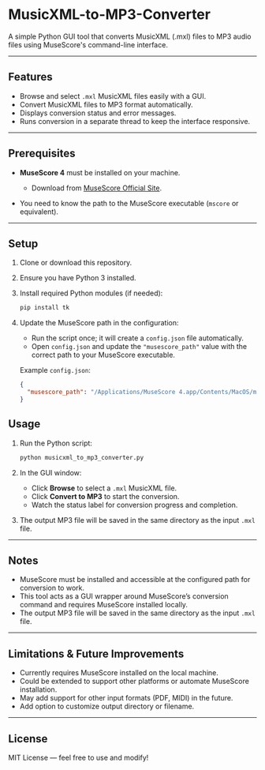 # MusicXML-to-MP3-Converter

A simple Python GUI tool that converts MusicXML (.mxl) files to MP3 audio files using MuseScore's command-line interface.

---

## Features

- Browse and select `.mxl` MusicXML files easily with a GUI.
- Convert MusicXML files to MP3 format automatically.
- Displays conversion status and error messages.
- Runs conversion in a separate thread to keep the interface responsive.

---

## Prerequisites

- **MuseScore 4** must be installed on your machine.

  - Download from [MuseScore Official Site](https://musescore.org/en/download).
  
- You need to know the path to the MuseScore executable (`mscore` or equivalent).

---

## Setup

1. Clone or download this repository.

2. Ensure you have Python 3 installed.

3. Install required Python modules (if needed):

    ```bash
    pip install tk
    ```

4. Update the MuseScore path in the configuration:

   - Run the script once; it will create a `config.json` file automatically.
   - Open `config.json` and update the `"musescore_path"` value with the correct path to your MuseScore executable.

   Example `config.json`:

   ```json
   {
     "musescore_path": "/Applications/MuseScore 4.app/Contents/MacOS/mscore"
   }
## Usage

1. Run the Python script:

    ```bash
    python musicxml_to_mp3_converter.py
    ```

2. In the GUI window:

    - Click **Browse** to select a `.mxl` MusicXML file.
    - Click **Convert to MP3** to start the conversion.
    - Watch the status label for conversion progress and completion.

3. The output MP3 file will be saved in the same directory as the input `.mxl` file.

---

## Notes

- MuseScore must be installed and accessible at the configured path for conversion to work.
- This tool acts as a GUI wrapper around MuseScore’s conversion command and requires MuseScore installed locally.
- The output MP3 file will be saved in the same directory as the input `.mxl` file.

---

## Limitations & Future Improvements

- Currently requires MuseScore installed on the local machine.
- Could be extended to support other platforms or automate MuseScore installation.
- May add support for other input formats (PDF, MIDI) in the future.
- Add option to customize output directory or filename.

---

## License

MIT License — feel free to use and modify!

